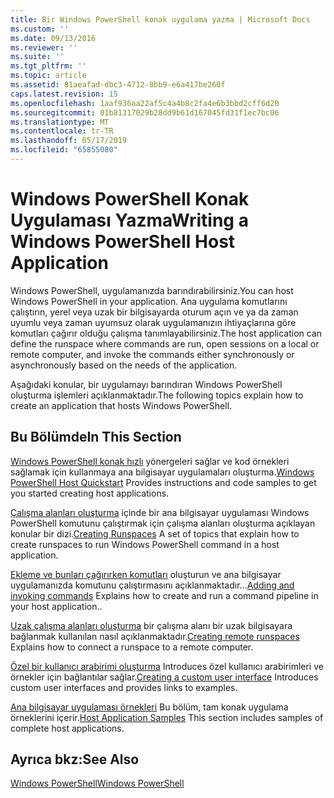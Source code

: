 ```yaml
---
title: Bir Windows PowerShell konak uygulama yazma | Microsoft Docs
ms.custom: ''
ms.date: 09/13/2016
ms.reviewer: ''
ms.suite: ''
ms.tgt_pltfrm: ''
ms.topic: article
ms.assetid: 81aeafad-dbc3-4712-8bb9-e6a417be260f
caps.latest.revision: 15
ms.openlocfilehash: 1aaf936aa22af5c4a4b8c2fa4e6b3bbd2cff6d20
ms.sourcegitcommit: 01b81317029b28dd9b61d167045fd31f1ec7bc06
ms.translationtype: MT
ms.contentlocale: tr-TR
ms.lasthandoff: 05/17/2019
ms.locfileid: "65855080"
---
```

# <a name="writing-a-windows-powershell-host-application"></a><span data-ttu-id="3bea5-102">Windows PowerShell Konak Uygulaması Yazma</span><span class="sxs-lookup"><span data-stu-id="3bea5-102">Writing a Windows PowerShell Host Application</span></span>

<span data-ttu-id="3bea5-103">Windows PowerShell, uygulamanızda barındırabilirsiniz.</span><span class="sxs-lookup"><span data-stu-id="3bea5-103">You can host Windows PowerShell in your application.</span></span> <span data-ttu-id="3bea5-104">Ana uygulama komutlarını çalıştırın, yerel veya uzak bir bilgisayarda oturum açın ve ya da zaman uyumlu veya zaman uyumsuz olarak uygulamanızın ihtiyaçlarına göre komutları çağırır olduğu çalışma tanımlayabilirsiniz.</span><span class="sxs-lookup"><span data-stu-id="3bea5-104">The host application can define the runspace where commands are run, open sessions on a local or remote computer, and invoke the commands either synchronously or asynchronously based on the needs of the application.</span></span>

<span data-ttu-id="3bea5-105">Aşağıdaki konular, bir uygulamayı barındıran Windows PowerShell oluşturma işlemleri açıklanmaktadır.</span><span class="sxs-lookup"><span data-stu-id="3bea5-105">The following topics explain how to create an application that hosts Windows PowerShell.</span></span>

## <a name="in-this-section"></a><span data-ttu-id="3bea5-106">Bu Bölümde</span><span class="sxs-lookup"><span data-stu-id="3bea5-106">In This Section</span></span>

<span data-ttu-id="3bea5-107">[Windows PowerShell konak hızlı](./windows-powershell-host-quickstart.md) yönergeleri sağlar ve kod örnekleri sağlamak için kullanmaya ana bilgisayar uygulamaları oluşturma.</span><span class="sxs-lookup"><span data-stu-id="3bea5-107">[Windows PowerShell Host Quickstart](./windows-powershell-host-quickstart.md) Provides instructions and code samples to get you started creating host applications.</span></span>

<span data-ttu-id="3bea5-108">[Çalışma alanları oluşturma](./creating-runspaces.md) içinde bir ana bilgisayar uygulaması Windows PowerShell komutunu çalıştırmak için çalışma alanları oluşturma açıklayan konular bir dizi.</span><span class="sxs-lookup"><span data-stu-id="3bea5-108">[Creating Runspaces](./creating-runspaces.md) A set of topics that explain how to create runspaces to run Windows PowerShell command in a host application.</span></span>

<span data-ttu-id="3bea5-109">[Ekleme ve bunları çağırırken komutları](./adding-and-invoking-commands.md) oluşturun ve ana bilgisayar uygulamanızda komutunu çalıştırmasını açıklanmaktadır...</span><span class="sxs-lookup"><span data-stu-id="3bea5-109">[Adding and invoking commands](./adding-and-invoking-commands.md) Explains how to create and run a command pipeline in your host application..</span></span>

<span data-ttu-id="3bea5-110">[Uzak çalışma alanları oluşturma](./creating-remote-runspaces.md) bir çalışma alanı bir uzak bilgisayara bağlanmak kullanılan nasıl açıklanmaktadır.</span><span class="sxs-lookup"><span data-stu-id="3bea5-110">[Creating remote runspaces](./creating-remote-runspaces.md) Explains how to connect a runspace to a remote computer.</span></span>

<span data-ttu-id="3bea5-111">[Özel bir kullanıcı arabirimi oluşturma](./creating-a-custom-user-interface.md) Introduces özel kullanıcı arabirimleri ve örnekler için bağlantılar sağlar.</span><span class="sxs-lookup"><span data-stu-id="3bea5-111">[Creating a custom user interface](./creating-a-custom-user-interface.md) Introduces custom user interfaces and provides links to examples.</span></span>

<span data-ttu-id="3bea5-112">[Ana bilgisayar uygulaması örnekleri](./host-application-samples.md) Bu bölüm, tam konak uygulama örneklerini içerir.</span><span class="sxs-lookup"><span data-stu-id="3bea5-112">[Host Application Samples](./host-application-samples.md) This section includes samples of complete host applications.</span></span>

## <a name="see-also"></a><span data-ttu-id="3bea5-113">Ayrıca bkz:</span><span class="sxs-lookup"><span data-stu-id="3bea5-113">See Also</span></span>

[<span data-ttu-id="3bea5-114">Windows PowerShell</span><span class="sxs-lookup"><span data-stu-id="3bea5-114">Windows PowerShell</span></span>](http://msdn.microsoft.com/en-us/b41a2af3-aec1-402d-8e18-c2c26be461ff)
